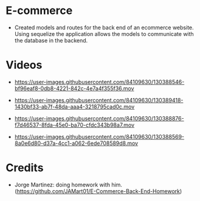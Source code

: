 # E-commerce

* Created models and routes for the back end of an ecommerce website. Using sequelize the application allows the models to communicate with the database in the backend.

# Videos

* https://user-images.githubusercontent.com/84109630/130388546-bf96eaf8-0db8-4221-842c-4e7a4f355f36.mov





* https://user-images.githubusercontent.com/84109630/130389418-1430bf33-ab7f-48da-aaa4-3218795cad0c.mov





* https://user-images.githubusercontent.com/84109630/130388876-f7d46537-8fda-45e0-ba70-cfdc343b98a7.mov





* https://user-images.githubusercontent.com/84109630/130388569-8a0e6d80-d37a-4cc1-a062-6ede708589d8.mov





# Credits

* Jorge Martinez: doing homework with him. (https://github.com/JAMart01/E-Commerce-Back-End-Homework)
